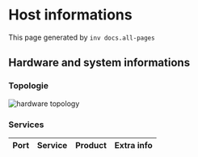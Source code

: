 # Host informations

This page generated by `inv docs.all-pages`

## Hardware and system informations

[comment]: (>>HOSTINFOS)


### Topologie


![hardware topology](https://raw.githubusercontent.com/badele/nix-homelab/master/docs/hosts/sam/topologie.svg)
 
        
### Services

| Port | Service | Product | Extra info |
| ------ | ------ |------ |------ |


        

[comment]: (<<HOSTINFOS)